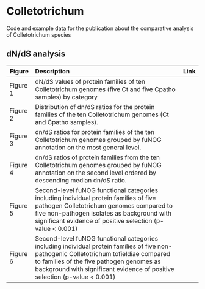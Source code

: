 # Colletotrichum
Code and example data for the publication about the comparative analysis of Colletotrichum species

## dN/dS analysis

| Figure        | Description           | Link  |
| ------------- |:-------------| -----:|
| Figure 1   | dN/dS values of protein families of ten Colletotrichum genomes (five Ct and five Cpatho samples) by category|    |
| Figure 2  | Distribution of dn/dS ratios for the protein families of the ten Colletotrichum genomes (Ct and Cpatho samples).|    |
| Figure 3 | dn/dS ratios for protein families of the ten Colletotrichum genomes grouped by fuNOG annotation on the most general level.|    |
| Figure 4 | dn/dS ratios of protein families from the ten Colletotrichum genomes grouped by fuNOG annotation on the second level ordered by descending median dn/dS ratio. |    |
| Figure 5 | Second-level fuNOG functional categories including individual protein families of five pathogen Colletotrichum genomes compared to five non-pathogen isolates as background with significant evidence of positive selection (p-value < 0.001)  |    |
| Figure 6 | Second-level fuNOG functional categories including individual protein families of five non-pathogenic Colletotrichum tofieldiae compared to families of the five pathogen genomes as background with significant evidence of positive selection (p-value < 0.001)  |    |
